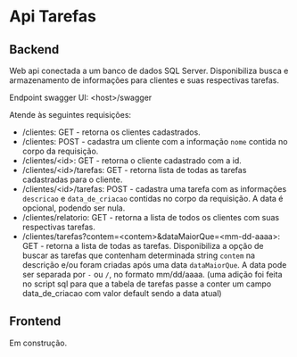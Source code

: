 # Api Tarefas

## Backend

Web api conectada a um banco de dados SQL Server. Disponibiliza busca e armazenamento de informações para clientes e suas respectivas tarefas.

Endpoint swagger UI: \<host\>/swagger

Atende às seguintes requisições:
 - /clientes: GET - retorna os clientes cadastrados.
 - /clientes: POST - cadastra um cliente com a informação `nome` contida no corpo da requisição.
 - /clientes/\<id\>: GET - retorna o cliente cadastrado com a id.
 - /clientes/\<id\>/tarefas: GET - retorna lista de todas as tarefas cadastradas para o cliente.
 - /clientes/\<id\>/tarefas: POST - cadastra uma tarefa com as informações `descricao` e `data_de_criacao` contidas no corpo da requisição. A data é opcional, podendo ser nula.
 - /clientes/relatorio: GET - retorna a lista de todos os clientes com suas respectivas tarefas.
 - /clientes/tarefas?contem=\<contem\>&dataMaiorQue=\<mm-dd-aaaa\>: GET - retorna a lista de todas as tarefas. Disponibiliza a opção de buscar as tarefas que contenham determinada string `contem` na descrição e/ou foram criadas após uma data `dataMaiorQue`. A data pode ser separada por `-` ou `/`, no formato mm/dd/aaaa. (uma adição foi feita no script sql para que a tabela de tarefas passe a conter um campo data_de_criacao com valor default sendo a data atual)

 ## Frontend

 Em construção.
